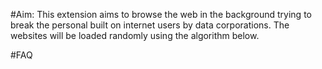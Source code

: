 #Aim:
This extension aims to browse the web in the background trying to break the personal built on internet users by data corporations. The websites will be loaded randomly using the algorithm below.




#FAQ
